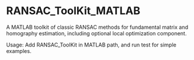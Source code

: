 # RANSAC_ToolKit_MATLAB
A MATLAB toolkit of classic RANSAC methods for fundamental matrix and homography estimation, including optional local optimization component.

Usage: Add RANSAC_ToolKit in MATLAB path, and run test for simple examples.

